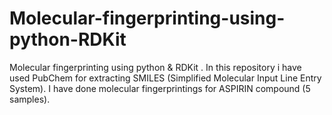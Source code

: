 # Molecular-fingerprinting-using-python-RDKit
Molecular fingerprinting using python & RDKit .
In this repository i have used PubChem for extracting SMILES (Simplified Molecular Input Line Entry System).
I have done molecular fingerprintings for ASPIRIN compound (5 samples).
